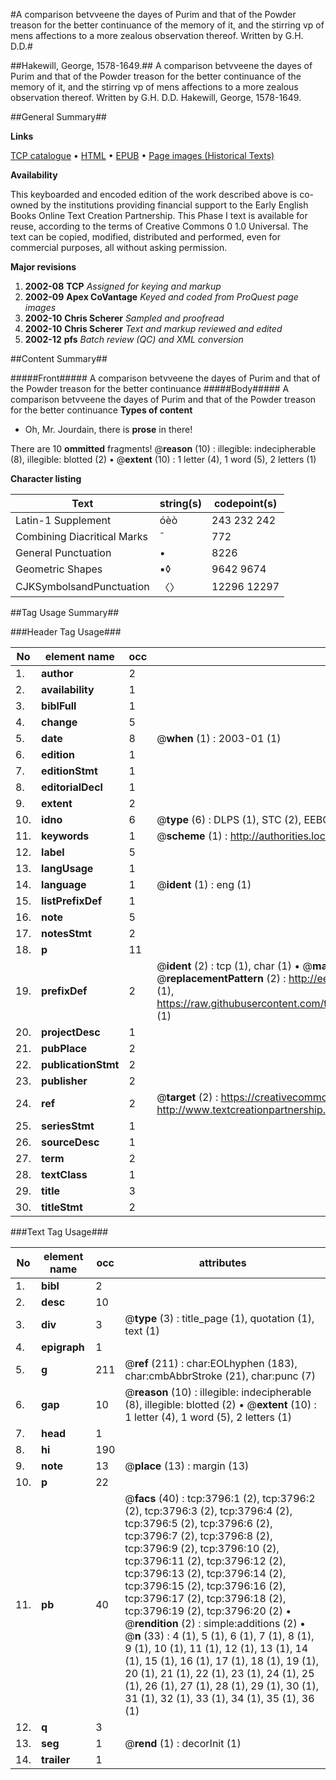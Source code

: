 #A comparison betvveene the dayes of Purim and that of the Powder treason for the better continuance of the memory of it, and the stirring vp of mens affections to a more zealous observation thereof. Written by G.H. D.D.#

##Hakewill, George, 1578-1649.##
A comparison betvveene the dayes of Purim and that of the Powder treason for the better continuance of the memory of it, and the stirring vp of mens affections to a more zealous observation thereof. Written by G.H. D.D.
Hakewill, George, 1578-1649.

##General Summary##

**Links**

[TCP catalogue](http://www.ota.ox.ac.uk/tcp/)  • 
[HTML](http://tei.it.ox.ac.uk/tcp/Texts-HTML/free/A02/A02487.html)  • 
[EPUB](http://tei.it.ox.ac.uk/tcp/Texts-EPUB/free/A02/A02487.epub) • 
[Page images (Historical Texts)](https://data.historicaltexts.jisc.ac.uk/view?pubId=eebo-99839382e&pageId=eebo-99839382e-3796-1)

**Availability**

This keyboarded and encoded edition of the
	       work described above is co-owned by the institutions
	       providing financial support to the Early English Books
	       Online Text Creation Partnership. This Phase I text is
	       available for reuse, according to the terms of Creative
	       Commons 0 1.0 Universal. The text can be copied,
	       modified, distributed and performed, even for
	       commercial purposes, all without asking permission.

**Major revisions**

1. __2002-08__ __TCP__ *Assigned for keying and markup*
1. __2002-09__ __Apex CoVantage__ *Keyed and coded from ProQuest page images*
1. __2002-10__ __Chris Scherer__ *Sampled and proofread*
1. __2002-10__ __Chris Scherer__ *Text and markup reviewed and edited*
1. __2002-12__ __pfs__ *Batch review (QC) and XML conversion*

##Content Summary##

#####Front#####
A comparison betvveene the dayes of Purim and that of the Powder treason for the better continuance 
#####Body#####
A comparison betvveene the dayes of Purim and that of the Powder treason for the better continuance 
**Types of content**

  * Oh, Mr. Jourdain, there is **prose** in there!

There are 10 **ommitted** fragments! 
 @__reason__ (10) : illegible: indecipherable (8), illegible: blotted (2)  •  @__extent__ (10) : 1 letter (4), 1 word (5), 2 letters (1)

**Character listing**


|Text|string(s)|codepoint(s)|
|---|---|---|
|Latin-1 Supplement|óèò|243 232 242|
|Combining             Diacritical Marks|̄|772|
|General Punctuation|•|8226|
|Geometric Shapes|▪◊|9642 9674|
|CJKSymbolsandPunctuation|〈〉|12296 12297|

##Tag Usage Summary##

###Header Tag Usage###

|No|element name|occ|attributes|
|---|---|---|---|
|1.|__author__|2||
|2.|__availability__|1||
|3.|__biblFull__|1||
|4.|__change__|5||
|5.|__date__|8| @__when__ (1) : 2003-01 (1)|
|6.|__edition__|1||
|7.|__editionStmt__|1||
|8.|__editorialDecl__|1||
|9.|__extent__|2||
|10.|__idno__|6| @__type__ (6) : DLPS (1), STC (2), EEBO-CITATION (1), PROQUEST (1), VID (1)|
|11.|__keywords__|1| @__scheme__ (1) : http://authorities.loc.gov/ (1)|
|12.|__label__|5||
|13.|__langUsage__|1||
|14.|__language__|1| @__ident__ (1) : eng (1)|
|15.|__listPrefixDef__|1||
|16.|__note__|5||
|17.|__notesStmt__|2||
|18.|__p__|11||
|19.|__prefixDef__|2| @__ident__ (2) : tcp (1), char (1)  •  @__matchPattern__ (2) : ([0-9\-]+):([0-9IVX]+) (1), (.+) (1)  •  @__replacementPattern__ (2) : http://eebo.chadwyck.com/downloadtiff?vid=$1&page=$2 (1), https://raw.githubusercontent.com/textcreationpartnership/Texts/master/tcpchars.xml#$1 (1)|
|20.|__projectDesc__|1||
|21.|__pubPlace__|2||
|22.|__publicationStmt__|2||
|23.|__publisher__|2||
|24.|__ref__|2| @__target__ (2) : https://creativecommons.org/publicdomain/zero/1.0/ (1), http://www.textcreationpartnership.org/docs/. (1)|
|25.|__seriesStmt__|1||
|26.|__sourceDesc__|1||
|27.|__term__|2||
|28.|__textClass__|1||
|29.|__title__|3||
|30.|__titleStmt__|2||


###Text Tag Usage###

|No|element name|occ|attributes|
|---|---|---|---|
|1.|__bibl__|2||
|2.|__desc__|10||
|3.|__div__|3| @__type__ (3) : title_page (1), quotation (1), text (1)|
|4.|__epigraph__|1||
|5.|__g__|211| @__ref__ (211) : char:EOLhyphen (183), char:cmbAbbrStroke (21), char:punc (7)|
|6.|__gap__|10| @__reason__ (10) : illegible: indecipherable (8), illegible: blotted (2)  •  @__extent__ (10) : 1 letter (4), 1 word (5), 2 letters (1)|
|7.|__head__|1||
|8.|__hi__|190||
|9.|__note__|13| @__place__ (13) : margin (13)|
|10.|__p__|22||
|11.|__pb__|40| @__facs__ (40) : tcp:3796:1 (2), tcp:3796:2 (2), tcp:3796:3 (2), tcp:3796:4 (2), tcp:3796:5 (2), tcp:3796:6 (2), tcp:3796:7 (2), tcp:3796:8 (2), tcp:3796:9 (2), tcp:3796:10 (2), tcp:3796:11 (2), tcp:3796:12 (2), tcp:3796:13 (2), tcp:3796:14 (2), tcp:3796:15 (2), tcp:3796:16 (2), tcp:3796:17 (2), tcp:3796:18 (2), tcp:3796:19 (2), tcp:3796:20 (2)  •  @__rendition__ (2) : simple:additions (2)  •  @__n__ (33) : 4 (1), 5 (1), 6 (1), 7 (1), 8 (1), 9 (1), 10 (1), 11 (1), 12 (1), 13 (1), 14 (1), 15 (1), 16 (1), 17 (1), 18 (1), 19 (1), 20 (1), 21 (1), 22 (1), 23 (1), 24 (1), 25 (1), 26 (1), 27 (1), 28 (1), 29 (1), 30 (1), 31 (1), 32 (1), 33 (1), 34 (1), 35 (1), 36 (1)|
|12.|__q__|3||
|13.|__seg__|1| @__rend__ (1) : decorInit (1)|
|14.|__trailer__|1||
